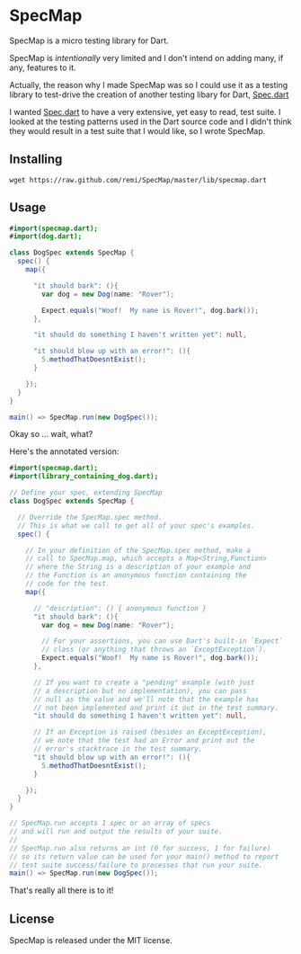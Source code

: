 SpecMap
=======

SpecMap is a micro testing library for Dart.

SpecMap is *intentionally* very limited and I don't intend on adding many, 
if any, features to it.

Actually, the reason why I made SpecMap was so I could use it as a testing 
library to test-drive the creation of another testing libary for Dart, 
[Spec.dart][]

I wanted [Spec.dart][] to have a very extensive, yet easy to read, test suite. 
I looked at the testing patterns used in the Dart source code and I didn't think 
they would result in a test suite that I would like, so I wrote SpecMap.

Installing
----------

    wget https://raw.github.com/remi/SpecMap/master/lib/specmap.dart

Usage
-----

```actionscript
#import(specmap.dart);
#import(dog.dart);

class DogSpec extends SpecMap {
  spec() {
    map({

      "it should bark": (){
        var dog = new Dog(name: "Rover");

        Expect.equals("Woof!  My name is Rover!", dog.bark());
      },

      "it should do something I haven't written yet": null,

      "it should blow up with an error!": (){
        5.methodThatDoesntExist();
      }

    });
  }
}

main() => SpecMap.run(new DogSpec());
```

Okay so ... wait, what?

Here's the annotated version:

```actionscript
#import(specmap.dart);
#import(library_containing_dog.dart);

// Define your spec, extending SpecMap
class DogSpec extends SpecMap {

  // Override the SpecMap.spec method.
  // This is what we call to get all of your spec's examples.
  spec() {

    // In your definition of the SpecMap.spec method, make a 
    // call to SpecMap.map, which accepts a Map<String,Function> 
    // where the String is a description of your example and 
    // the Function is an anonymous function containing the 
    // code for the test.
    map({

      // "description": () { anonymous function }
      "it should bark": (){
        var dog = new Dog(name: "Rover");

        // For your assertions, you can use Dart's built-in `Expect` 
        // class (or anything that throws an `ExceptException`).  
        Expect.equals("Woof!  My name is Rover!", dog.bark());
      },

      // If you want to create a "pending" example (with just 
      // a description but no implementation), you can pass 
      // null as the value and we'll note that the example has 
      // not been implemented and print it out in the test summary.
      "it should do something I haven't written yet": null,

      // If an Exception is raised (besides an ExceptException), 
      // we note that the test had an Error and print out the 
      // error's stacktrace in the test summary.
      "it should blow up with an error!": (){
        5.methodThatDoesntExist();
      }

    });
  }
}

// SpecMap.run accepts 1 spec or an array of specs 
// and will run and output the results of your suite.
//
// SpecMap.run also returns an int (0 for success, 1 for failure) 
// so its return value can be used for your main() method to report 
// test suite success/failure to processes that run your suite.
main() => SpecMap.run(new DogSpec());
```

That's really all there is to it!

License
-------

SpecMap is released under the MIT license.

[Spec.dart]: https://github.com/remi/spec.dart
